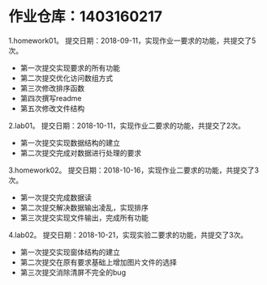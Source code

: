 # 作业仓库：1403160217
1.homework01。 提交日期：2018-09-11，实现作业一要求的功能，共提交了5次。<br>
* 第一次提交实现要求的所有功能
* 第二次提交优化访问数组方式
* 第三次修改排序函数
* 第四次撰写readme
* 第五次修改文件结构<br>

2.lab01。 提交日期：2018-10-11，实现作业二要求的功能，共提交了2次。<br>
* 第一次提交实现数据结构的建立
* 第二次提交完成对数据进行处理的要求

3.homework02。 提交日期：2018-10-16，实现作业二要求的功能，共提交了3次。<br>
* 第一次提交完成数据读
* 第二次提交解决数据输出凌乱，实现排序
* 第三次提交实现文件输出，完成所有功能

4.lab02。 提交日期：2018-10-21，实现实验二要求的功能，共提交了3次。<br>
* 第一次提交实现窗体结构的建立
* 第二次提交在原有要求基础上增加图片文件的选择
* 第三次提交消除清屏不完全的bug
